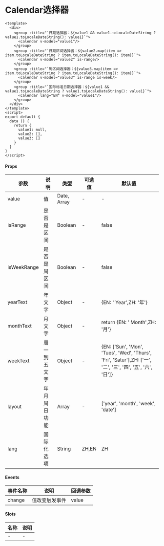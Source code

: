 # Calendar选择器

```
<template>
  <div>
    <group :title="`日期选择器：${value1 && value1.toLocaleDateString ? value1.toLocaleDateString(): value1}`">
      <calendar v-model="value1"/>
    </group>
    <group :title="`日期区间选择器：${value2.map(item => item.toLocaleDateString ? item.toLocaleDateString(): item)}`">
      <calendar v-model="value2" is-range/>
    </group>
    <group :title="`周区间选择器：${value3.map(item => item.toLocaleDateString ? item.toLocaleDateString(): item)}`">
      <calendar v-model="value3" is-range is-week/>
    </group>
    <group :title="`国际标准日期选择器：${value1 && value1.toLocaleDateString ? value1.toLocaleDateString(): value1}`">
      <calendar lang="EN" v-model="value1"/>
    </group>
  </div>
</template>
<script>
export default {
  data () {
    return {
      value1: null,
      value2: [],
      value3: []
    }
  }
}
</script>
```

#### Props
| 参数      | 说明    | 类型      | 可选值       | 默认值   |
|---------- |-------- |---------- |------------- |--------- |
| value     | 值   | Date, Array  |   -       |    -    |
| isRange     | 是否是区间   | Boolean  |   -       |    false    |
| isWeekRange     | 是否是周区间   | Boolean  |   -       |    false    |
| yearText     | 年文字   | Object  |   -       |    {EN: ' Year',ZH: '年'}    |
| monthText     | 月文字   | Object  |   -       |    return {EN: ' Month',ZH: '月'}    |
| weekText     | 周一到五文字   | Object  |   -       |    {EN: ['Sun', 'Mon', 'Tues', 'Wed', 'Thurs', 'Fri', 'Satur'],ZH: ['一', '二', '三', '四', '五', '六', '日']}    |
| layout     | 年月周日功能   | Array  |   -       |    ['year', 'month', 'week', 'date']    |
| lang     | 国际化选项   | String  |   ZH,EN       |   ZH    |

#### Events
| 事件名称 | 说明 | 回调参数 |
|---------|--------|---------|
| change | 值改变触发事件 | value |

#### Slots
| 名称 | 说明 | 
|---------|--------|
| - | - |